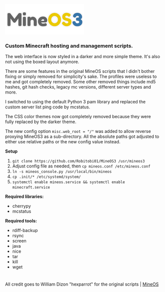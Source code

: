 ![MineOS3](https://raw.githubusercontent.com/Robitobi01/MineOS3/master/html/img/logo-login.png)


### Custom Minecraft hosting and management scripts.


The web interface is now styled in a darker and more simple theme. It's also not using the boxed layout anymore. 

There are some features in the original MineOS scripts that I didn't bother fixing or simply removed for simplicity's sake. The profiles were useless to me and got completely removed. 
Some other removed things include md5 hashes, git hash checks, legacy mc versions, different server types and more.

I switched to using the default Python 3 pam library and replaced the custom server list ping code by mcstatus.

The CSS color themes now got completely removed because they were fully replaced by the darker theme.

The new config option `misc.web_root = "/"` was added to allow reverse proxying MineOS3 as a sub-directory. All the absolute paths got adjusted to either use relative paths or the new config value instead.

**Setup**

1. `git clone https://github.com/Robitobi01/MineOS3 /usr/mineos3` 
2. Adjust config file as needed, then `cp mineos.conf /etc/mineos.conf`
3. `ln -s mineos_console.py /usr/local/bin/mineos`
4. `cp .init/* /etc/systemd/system/`
5. `systemctl enable mineos.service && systemctl enable minecraft.service`

**Required libraries:**
- cherrypy
- mcstatus

**Required tools:**
- rdiff-backup 
- rsync
- screen
- java
- nice
- tar
- kill
- wget
  
#

All credit goes to William Dizon "hexparrot" for the original scripts | [MineOS](https://github.com/hexparrot/mineos)